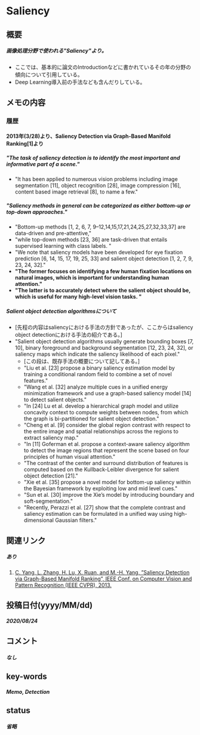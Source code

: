 # Saliency

## 概要
##### 画像処理分野で使われる"Saliency"より。
- ここでは、基本的に論文のIntroductionなどに書かれているその年の分野の傾向について引用している。
- Deep Learning導入前の手法なども含んだりしている。

## メモの内容
### 履歴
#### 2013年(3/28)より、Saliency Detection via Graph-Based Manifold Ranking[1]より
##### "The task of saliency detection is to identify the most important and informative part of a scene."
- "It has been applied to numerous vision problems including image segmentation [11], object recognition [28], image compression [16], content based image retrieval [8], to name a few."

##### "Saliency methods in general can be categorized as either bottom-up or top-down approaches."
- "Bottom-up methods [1, 2, 6, 7, 9–12,14,15,17,21,24,25,27,32,33,37] are data-driven and pre-attentive,"
- "while top-down methods [23, 36] are task-driven that entails supervised learning with class labels. "
- "We note that saliency models have been developed for eye fixation prediction [6, 14, 15, 17, 19, 25, 33] and salient object detection [1, 2, 7, 9, 23, 24, 32]."
- **"The former focuses on identifying a few human fixation locations on natural images, which is important for understanding human attention."**
- **"The latter is to accurately detect where the salient object should be, which is useful for many high-level vision tasks. "**

##### Salient object detection algorithmsについて
- [先程の内容はsaliencyにおける手法の方針であったが、ここからはsaliency object detectionにおける手法の紹介である。]
- "Salient object detection algorithms usually generate bounding boxes [7, 10], binary foreground and background segmentation [12, 23, 24, 32], or saliency maps which indicate the saliency likelihood of each pixel."
  - [この段は、既存手法の概要について記してある。]
  - "Liu et al. [23] propose a binary saliency estimation model by training a conditional random field to combine a set of novel features."
  - "Wang et al. [32] analyze multiple cues in a unified energy minimization framework and use a graph-based saliency model [14] to detect salient objects."
  - "In [24] Lu et al. develop a hierarchical graph model and utilize concavity context to compute weights between nodes, from which the graph is bi-partitioned for salient object detection."
  - "Cheng et al. [9] consider the global region contrast with respect to the entire image and spatial relationships across the regions to extract saliency map."
  - "In [11] Goferman et al. propose a context-aware saliency algorithm to detect the image regions that represent the scene based on four principles of human visual attention."
  - "The contrast of the center and surround distribution of features is computed based on the Kullback-Leibler divergence for salient object detection [21]."
  - "Xie et al. [35] propose a novel model for bottom-up saliency within the Bayesian framework by exploiting low and mid level cues."
  - "Sun et al. [30] improve the Xie’s model by introducing boundary and soft-segmentation."
  - "Recently, Perazzi et al. [27] show that the complete contrast and saliency estimation can be formulated in a unified way using high-dimensional Gaussian filters."


## 関連リンク
##### あり
1. [C. Yang, L. Zhang, H. Lu, X. Ruan, and M.-H. Yang, ”Saliency Detection via Graph-Based Manifold Ranking”, IEEE Conf. on Computer Vision and Pattern Recognition (IEEE CVPR), 2013.](https://faculty.ucmerced.edu/mhyang/project/cvpr13_saliency/cvprsaliency.htm)

## 投稿日付(yyyy/MM/dd)
##### 2020/08/24

## コメント
##### なし

## key-words
##### Memo, Detection

## status
##### 省略

